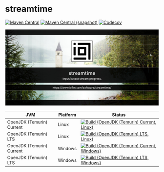 streamtime
===

[![Maven Central](https://img.shields.io/maven-central/v/com.io7m.streamtime/com.io7m.streamtime.svg?style=flat-square)](http://search.maven.org/#search%7Cga%7C1%7Cg%3A%22com.io7m.streamtime%22)
[![Maven Central (snapshot)](https://img.shields.io/nexus/s/com.io7m.streamtime/com.io7m.streamtime?server=https%3A%2F%2Fs01.oss.sonatype.org&style=flat-square)](https://s01.oss.sonatype.org/content/repositories/snapshots/com/io7m/streamtime/)
[![Codecov](https://img.shields.io/codecov/c/github/io7m/streamtime.svg?style=flat-square)](https://codecov.io/gh/io7m/streamtime)

![com.io7m.streamtime](./src/site/resources/streamtime.jpg?raw=true)

| JVM | Platform | Status |
|-----|----------|--------|
| OpenJDK (Temurin) Current | Linux | [![Build (OpenJDK (Temurin) Current, Linux)](https://img.shields.io/github/actions/workflow/status/io7m/streamtime/main.linux.temurin.current.yml)](https://github.com/io7m/streamtime/actions?query=workflow%3Amain.linux.temurin.current)|
| OpenJDK (Temurin) LTS | Linux | [![Build (OpenJDK (Temurin) LTS, Linux)](https://img.shields.io/github/actions/workflow/status/io7m/streamtime/main.linux.temurin.lts.yml)](https://github.com/io7m/streamtime/actions?query=workflow%3Amain.linux.temurin.lts)|
| OpenJDK (Temurin) Current | Windows | [![Build (OpenJDK (Temurin) Current, Windows)](https://img.shields.io/github/actions/workflow/status/io7m/streamtime/main.windows.temurin.current.yml)](https://github.com/io7m/streamtime/actions?query=workflow%3Amain.windows.temurin.current)|
| OpenJDK (Temurin) LTS | Windows | [![Build (OpenJDK (Temurin) LTS, Windows)](https://img.shields.io/github/actions/workflow/status/io7m/streamtime/main.windows.temurin.lts.yml)](https://github.com/io7m/streamtime/actions?query=workflow%3Amain.windows.temurin.lts)|
